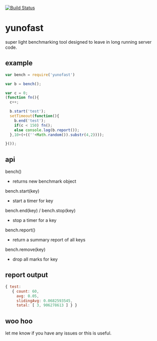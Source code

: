 [![Build Status](https://secure.travis-ci.org/soldair/node-yunofast.png)](http://travis-ci.org/soldair/node-yunofast)

# yunofast

super light benchmarking tool designed to leave in long running server code.

## example

```js
var bench = require('yunofast')

var b = bench();

var c = 0;
(function fn(){
  c++;

  b.start('test');
  setTimeout(function(){
    b.end('test');
    if(c < 150) fn();
    else console.log(b.report());
  },10+(+((''+Math.random()).substr(4,2))));

}());

```

## api

bench()
  - returns new benchmark object

bench.start(key)
  - start a timer for key

bench.end(key) / bench.stop(key)
  - stop a timer for a key

bench.report()
  - return a summary report of all keys

bench.remove(key)
  - drop all marks for key

## report output

```js
{ test:
   { count: 60,
     avg: 0.05,
     slidingAvg: 0.0682593545,
     total: [ 3, 906278613 ] } }

```

## woo hoo

let me know if you have any issues or this is useful.

